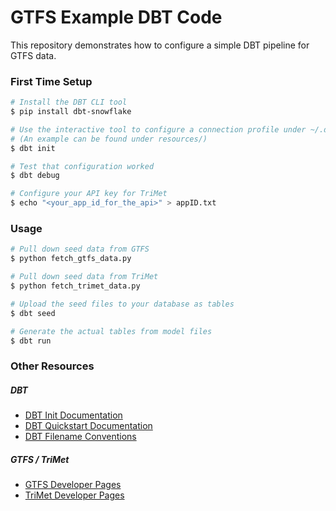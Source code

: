 # GTFS Example DBT Code

This repository demonstrates how to configure a simple DBT pipeline for GTFS data.


### First Time Setup

```bash
# Install the DBT CLI tool
$ pip install dbt-snowflake

# Use the interactive tool to configure a connection profile under ~/.dbt/profiles.yml
# (An example can be found under resources/)
$ dbt init

# Test that configuration worked
$ dbt debug

# Configure your API key for TriMet
$ echo "<your_app_id_for_the_api>" > appID.txt
```

### Usage

```bash
# Pull down seed data from GTFS
$ python fetch_gtfs_data.py

# Pull down seed data from TriMet
$ python fetch_trimet_data.py

# Upload the seed files to your database as tables
$ dbt seed

# Generate the actual tables from model files 
$ dbt run
```

### Other Resources

##### DBT

* [DBT Init Documentation](https://docs.getdbt.com/reference/commands/init)
* [DBT Quickstart Documentation](https://docs.getdbt.com/quickstarts/manual-install?step=1)
* [DBT Filename Conventions](https://docs.getdbt.com/guides/best-practices/how-we-structure/2-staging#staging-files-and-folders)

##### GTFS / TriMet
* [GTFS Developer Pages](https://developers.google.com/transit/gtfs-realtime)
* [TriMet Developer Pages](https://developer.trimet.org/)